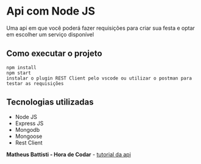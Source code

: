 # Api com Node JS
Uma api em que você poderá fazer requisições para criar sua festa e optar em escolher um serviço disponível

## Como executar o projeto

```
npm install
npm start
instalar o plugin REST Client pelo vscode ou utilizar o postman para testar as requisições
```
## Tecnologias utilizadas

* Node JS
* Express JS
* Mongodb
* Mongoose
* Rest Client 

 **Matheus Battisti - Hora de Codar** - [tutorial da api](https://www.youtube.com/watch?v=anMK76I2dUA)
